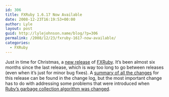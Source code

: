 ```yaml
---
id: 306
title: FXRuby 1.6.17 Now Available
date: 2008-12-23T16:19:53+00:00
author: Lyle
layout: post
guid: http://lylejohnson.name/blog/?p=306
permalink: /2008/12/23/fxruby-1617-now-available/
categories:
  - FXRuby
---
```

Just in time for Christmas, a [new release](http://rubyforge.org/forum/forum.php?forum_id=29302) of [FXRuby](http://www.fxruby.org/). It&#8217;s been almost six months since the last release, which is way too long to go between releases (even when it&#8217;s just for minor bug fixes). A [summary of all the changes](http://www.fxruby.org/doc/changes.html) for this release can be found in the change log, but the most important change has to do with addressing some problems that were introduced when [Ruby&#8217;s garbage collection algorithm was changed](http://pivotallabs.com/users/brianj/blog/articles/606-standup-11-24-2008-changes-to-gc-in-ruby-1-8-6- "Changes to GC in Ruby 1.8.6?").